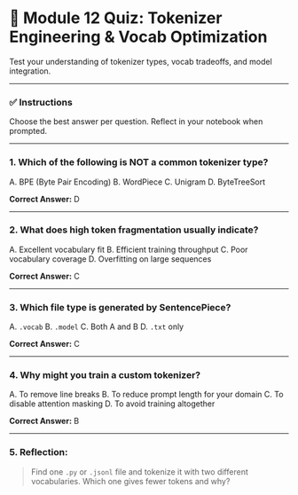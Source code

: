 # 🧪 Module 12 Quiz: Tokenizer Engineering & Vocab Optimization

Test your understanding of tokenizer types, vocab tradeoffs, and model integration.

---

### ✅ Instructions

Choose the best answer per question. Reflect in your notebook when prompted.

---

### 1. Which of the following is NOT a common tokenizer type?

A. BPE (Byte Pair Encoding)
B. WordPiece
C. Unigram
D. ByteTreeSort

**Correct Answer:** D

---

### 2. What does high token fragmentation usually indicate?

A. Excellent vocabulary fit
B. Efficient training throughput
C. Poor vocabulary coverage
D. Overfitting on large sequences

**Correct Answer:** C

---

### 3. Which file type is generated by SentencePiece?

A. `.vocab`
B. `.model`
C. Both A and B
D. `.txt` only

**Correct Answer:** C

---

### 4. Why might you train a custom tokenizer?

A. To remove line breaks
B. To reduce prompt length for your domain
C. To disable attention masking
D. To avoid training altogether

**Correct Answer:** B

---

### 5. Reflection:

> Find one `.py` or `.jsonl` file and tokenize it with two different vocabularies. Which one gives fewer tokens and why?
